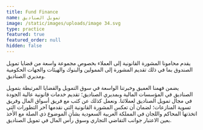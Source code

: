 ```yaml
---
title: Fund Finance
name: تمويل الصناديق
image: /static/images/uploads/image 34.svg
type: practice
featured: true
featured_order: null
hidden: false
---
```

يقدم محامونا المشورة القانونية إلى العملاء بخصوص مجموعة واسعة من قضايا تمويل الصندوق بما في ذلك تقديم المشورة إلى الممولين والبنوك والهيئات والجهات الحكومية ومديري الصناديق.

يضمن فهمنا العميق وخبرتنا الواسعة في سوق التمويل والقضايا المرتبطة بتمويل الصناديق في المؤسسات المالية وبمديري الصناديق؛ تقديم خدمات قانونية عالية الجودة في مجال تمويل الصناديق لعملائنا. ونعمل كذلك عن كثب مع فريق أسواق المال وفريق تسوية المنازعات؛ لضمان أن تعكس المشورة القانونية التي نقدمها آخر التطورات التي اتخذتها المحاكم واللجان في المملكة العربية السعودية بشأن الموضوع ذي الصلة مع الأخذ بعين الاعتبار جوانب التقاضي التجاري وسوق رأس المال في تمويل الصناديق.
